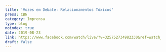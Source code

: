 ```yaml
---
title: 'Vozes em Debate: Relacionamentos Tóxicos'
press: CBN
category: Imprensa
type: blog
noindex: true
date: 2019-08-23
link: https://www.facebook.com/watch/live/?v=325752734982330&ref=watch_permalink
draft: false
---
```

